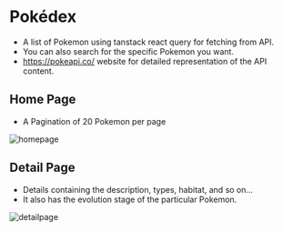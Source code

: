 # Pokédex

- A list of Pokemon using tanstack react query for fetching from API.
- You can also search for the specific Pokemon you want.
- https://pokeapi.co/ website for detailed representation of the API content.

## Home Page
- A Pagination of 20 Pokemon per page
  
![homepage](https://github.com/Jedpalero/Pokedex/assets/140801154/a92a520b-f491-40e4-bb02-d68d3aebb33e)

## Detail Page
- Details containing the description, types, habitat, and so on...
- It also has the evolution stage of the particular Pokemon.
  
![detailpage](https://github.com/Jedpalero/Pokedex/assets/140801154/f550d478-ba3f-4534-a413-515f4b6d5c61)
